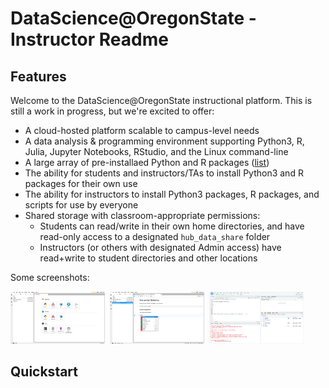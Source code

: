 # DataScience@OregonState - Instructor Readme

## Features

Welcome to the DataScience@OregonState instructional platform. This is still a work in progress, but we're excited to offer:

* A cloud-hosted platform scalable to campus-level needs
* A data analysis & programming environment supporting Python3, R, Julia, Jupyter Notebooks, RStudio, and the Linux command-line
* A large array of pre-installaed Python and R packages ([list](https://jupyter-docker-stacks.readthedocs.io/en/latest/using/selecting.html#jupyter-datascience-notebook))
* The ability for students and instructors/TAs to install Python3 and R packages for their own use
* The ability for instructors to install Python3 packages, R packages, and scripts for use by everyone
* Shared storage with classroom-appropriate permissions:
  * Students can read/write in their own home directories, and have read-only access to a designated `hub_data_share` folder
  * Instructors (or others with designated Admin access) have read+write to student directories and other locations

Some screenshots:

<a href="https://raw.githubusercontent.com/oneilsh/dsosuk8s/userdocs/user_docs/images/launcher.png"><img src="images/launcher.png" width="30%"/></a>&nbsp;
<a href="https://raw.githubusercontent.com/oneilsh/dsosuk8s/userdocs/user_docs/images/python_notebook_autocomplete.png"><img src="images/python_notebook_autocomplete.png" width="30%"/></a>&nbsp;
<a href="https://raw.githubusercontent.com/oneilsh/dsosuk8s/userdocs/user_docs/images/rstudio.png"><img src="images/rstudio.png" width="30%"/></a>

## Quickstart


